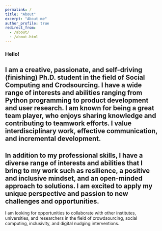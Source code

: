 ```yaml
---
permalink: /
title: "About"
excerpt: "About me"
author_profile: true
redirect_from: 
  - /about/
  - /about.html
---
```


### Hello! 
I am a creative, passionate, and self-driving (finishing) Ph.D. student in the field of **Social Computing** and **Crodsourcing**. I have a wide range of interests and abilities ranging from Python programming to product development and user research. I am known for being a great team player, who enjoys sharing knowledge and contributing to teamwork efforts. I value interdisciplinary work, effective communication, and incremental development.
------ 
In addition to my professional skills, I have a diverse range of interests and abilities that I bring to my work such as resilience, a positive and inclusive mindset, and an open-minded approach to solutions. I am excited to apply my unique perspective and passion to new challenges and opportunities.
------
I am looking for opportunities to collaborate with other institutes, universities, and researchers in the field of crowdsourcing, social computing, inclusivity, and digital nudging interventions. 

